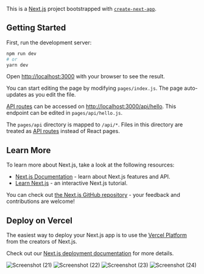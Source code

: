 This is a [Next.js](https://nextjs.org/) project bootstrapped with [`create-next-app`](https://github.com/vercel/next.js/tree/canary/packages/create-next-app).

## Getting Started

First, run the development server:

```bash
npm run dev
# or
yarn dev
```

Open [http://localhost:3000](http://localhost:3000) with your browser to see the result.

You can start editing the page by modifying `pages/index.js`. The page auto-updates as you edit the file.

[API routes](https://nextjs.org/docs/api-routes/introduction) can be accessed on [http://localhost:3000/api/hello](http://localhost:3000/api/hello). This endpoint can be edited in `pages/api/hello.js`.

The `pages/api` directory is mapped to `/api/*`. Files in this directory are treated as [API routes](https://nextjs.org/docs/api-routes/introduction) instead of React pages.

## Learn More

To learn more about Next.js, take a look at the following resources:

- [Next.js Documentation](https://nextjs.org/docs) - learn about Next.js features and API.
- [Learn Next.js](https://nextjs.org/learn) - an interactive Next.js tutorial.

You can check out [the Next.js GitHub repository](https://github.com/vercel/next.js/) - your feedback and contributions are welcome!

## Deploy on Vercel

The easiest way to deploy your Next.js app is to use the [Vercel Platform](https://vercel.com/new?utm_medium=default-template&filter=next.js&utm_source=create-next-app&utm_campaign=create-next-app-readme) from the creators of Next.js.

Check out our [Next.js deployment documentation](https://nextjs.org/docs/deployment) for more details.

![Screenshot (21)](https://user-images.githubusercontent.com/73430123/198819145-1f82b2d4-991e-4015-a76c-9e78b9ef6a58.png)
![Screenshot (22)](https://user-images.githubusercontent.com/73430123/198819225-f1e836ee-c34f-4a69-ab39-097f190ede41.png)
![Screenshot (23)](https://user-images.githubusercontent.com/73430123/198819230-9da49a26-0a74-477e-b57e-a5aed6b04a0f.png)
![Screenshot (24)](https://user-images.githubusercontent.com/73430123/198819233-9200930a-6958-49b7-9040-4916f056e0a4.png)



